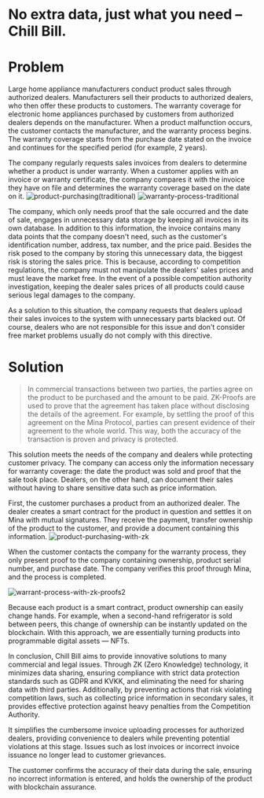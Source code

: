 # No extra data, just what you need – Chill Bill.

# Problem

Large home appliance manufacturers conduct product sales through authorized dealers. Manufacturers sell their products to authorized dealers, who then offer these products to customers. The warranty coverage for electronic home appliances purchased by customers from authorized dealers depends on the manufacturer. When a product malfunction occurs, the customer contacts the manufacturer, and the warranty process begins. The warranty coverage starts from the purchase date stated on the invoice and continues for the specified period (for example, 2 years).

The company regularly requests sales invoices from dealers to determine whether a product is under warranty. When a customer applies with an invoice or warranty certificate, the company compares it with the invoice they have on file and determines the warranty coverage based on the date on it.
![product-purchasing(traditional)](https://hackmd.io/_uploads/SyN5_5b0R.png)
![warranty-process-traditional](https://hackmd.io/_uploads/SyS6dqbRC.png)

The company, which only needs proof that the sale occurred and the date of sale, engages in unnecessary data storage by keeping all invoices in its own database. In addition to this information, the invoice contains many data points that the company doesn't need, such as the customer's identification number, address, tax number, and the price paid. Besides the risk posed to the company by storing this unnecessary data, the biggest risk is storing the sales price. This is because, according to competition regulations, the company must not manipulate the dealers' sales prices and must leave the market free. In the event of a possible competition authority investigation, keeping the dealer sales prices of all products could cause serious legal damages to the company.

As a solution to this situation, the company requests that dealers upload their sales invoices to the system with unnecessary parts blacked out. Of course, dealers who are not responsible for this issue and don't consider free market problems usually do not comply with this directive.

# Solution

> In commercial transactions between two parties, the parties agree on the product to be purchased and the amount to be paid. ZK-Proofs are used to prove that the agreement has taken place without disclosing the details of the agreement. For example, by settling the proof of this agreement on the Mina Protocol, parties can present evidence of their agreement to the whole world. This way, both the accuracy of the transaction is proven and privacy is protected.

This solution meets the needs of the company and dealers while protecting customer privacy. The company can access only the information necessary for warranty coverage: the date the product was sold and proof that the sale took place. Dealers, on the other hand, can document their sales without having to share sensitive data such as price information.

First, the customer purchases a product from an authorized dealer. The dealer creates a smart contract for the product in question and settles it on Mina with mutual signatures. They receive the payment, transfer ownership of the product to the customer, and provide a document containing this information.
![product-purchasing-with-zk](https://hackmd.io/_uploads/BJ-eKqbRR.png)

When the customer contacts the company for the warranty process, they only present proof to the company containing ownership, product serial number, and purchase date. The company verifies this proof through Mina, and the process is completed.

![warrant-process-with-zk-proofs2](https://hackmd.io/_uploads/HyifYc-AC.png)

Because each product is a smart contract, product ownership can easily change hands. For example, when a second-hand refrigerator is sold between peers, this change of ownership can be instantly updated on the blockchain. With this approach, we are essentially turning products into programmable digital assets — NFTs.

In conclusion, Chill Bill aims to provide innovative solutions to many commercial and legal issues. Through ZK (Zero Knowledge) technology, it minimizes data sharing, ensuring compliance with strict data protection standards such as GDPR and KVKK, and eliminating the need for sharing data with third parties. Additionally, by preventing actions that risk violating competition laws, such as collecting price information in secondary sales, it provides effective protection against heavy penalties from the Competition Authority.

It simplifies the cumbersome invoice uploading processes for authorized dealers, providing convenience to dealers while preventing potential violations at this stage. Issues such as lost invoices or incorrect invoice issuance no longer lead to customer grievances.

The customer confirms the accuracy of their data during the sale, ensuring no incorrect information is entered, and holds the ownership of the product with blockchain assurance.
